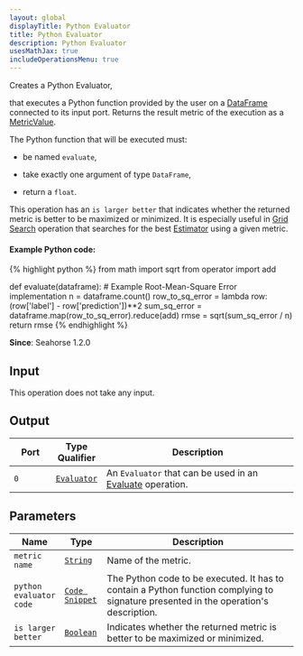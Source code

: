 ```yaml
---
layout: global
displayTitle: Python Evaluator
title: Python Evaluator
description: Python Evaluator
usesMathJax: true
includeOperationsMenu: true
---
```

Creates a Python Evaluator,

that executes a Python function provided by the user on a [DataFrame](../classes/dataframe.html) connected to its input port.
Returns the result metric of the execution as a [MetricValue](../classes/metric_value.html).

The Python function that will be executed must:

* be named <code>evaluate</code>,

* take exactly one argument of type `DataFrame`,

* return a `float`.

This operation has an `is larger better` that indicates whether the returned metric is better to be maximized or minimized.
It is especially useful in [Grid Search](../operations/grid_search.html) operation that searches for the best [Estimator](../classes/estimator.html) using a given metric.

#### Example Python code:
{% highlight python %}
from math import sqrt
from operator import add

def evaluate(dataframe):
    # Example Root-Mean-Square Error implementation
    n = dataframe.count()
    row_to_sq_error = lambda row: (row['label'] - row['prediction'])**2
    sum_sq_error = dataframe.map(row_to_sq_error).reduce(add)
    rmse = sqrt(sum_sq_error / n)
    return rmse
{% endhighlight %}

**Since**: Seahorse 1.2.0

## Input

This operation does not take any input.

## Output

<table>
<thead>
<tr>
<th style="width:15%">Port</th>
<th style="width:15%">Type Qualifier</th>
<th style="width:70%">Description</th>
</tr>
</thead>
<tbody>
    <tr><td><code>0</code></td><td><code><a href="../classes/evaluator.html">Evaluator</a></code></td><td>An <code>Evaluator</code> that can be used in an <a href="evaluate.html">Evaluate</a> operation.</td></tr>
</tbody>
</table>

## Parameters

<table class="table">
<thead>
<tr>
<th style="width:15%">Name</th>
<th style="width:15%">Type</th>
<th style="width:70%">Description</th>
</tr>
</thead>
<tbody>
<tr>
<td><code>metric name</code></td>
<td><code><a href="../parameter_types.html#string">String</a></code></td>
<td>Name of the metric.</td>
</tr>
<tr>
<td><code>python evaluator code</code></td>
<td><code><a href="../parameter_types.html#code-snippet">Code Snippet</a></code></td>
<td>The Python code to be executed. It has to contain a Python function complying to signature
presented in the operation's description.</td>
</tr>
<tr>
<td><code>is larger better</code></td>
<td><code><a href="../parameter_types.html#boolean">Boolean</a></code></td>
<td>Indicates whether the returned metric is better to be maximized or minimized.</td>
</tr>
</tbody>
</table>


